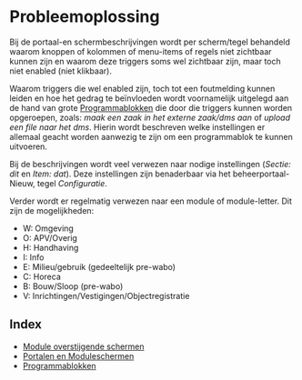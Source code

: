 # Probleemoplossing

Bij de portaal-en schermbeschrijvingen wordt per scherm/tegel behandeld waarom knoppen of kolommen of menu-items of regels niet zichtbaar kunnen zijn en waarom deze triggers soms wel zichtbaar zijn, maar toch niet enabled (niet klikbaar).

Waarom triggers die wel enabled zijn, toch tot een foutmelding kunnen leiden en hoe het gedrag te beïnvloeden wordt voornamelijk uitgelegd aan de hand van grote [Programmablokken](/docs/probleemoplossing/programmablokken.md) die door die triggers kunnen worden opgeroepen, zoals: _maak een zaak in het externe zaak/dms aan_ of _upload een file naar het dms_. Hierin wordt beschreven welke instellingen er allemaal geacht worden aanwezig te zijn om een programmablok te kunnen uitvoeren.

Bij de beschrijvingen wordt veel verwezen naar nodige instellingen (_Sectie: dit_ en _Item: dat_). Deze instellingen zijn benaderbaar via het beheerportaal-Nieuw, tegel _Configuratie_.

Verder wordt er regelmatig verwezen naar een module of module-letter. Dit zijn de mogelijkheden:

- W: Omgeving
- O: APV/Overig
- H: Handhaving
- I: Info
- E: Milieu/gebruik (gedeeltelijk pre-wabo)
- C: Horeca
- B: Bouw/Sloop (pre-wabo)
- V: Inrichtingen/Vestigingen/Objectregistratie

## Index

- [Module overstijgende schermen](/docs/probleemoplossing/module_overstijgende_schermen.md)
- [Portalen en Moduleschermen](/docs/probleemoplossing/portalen_en_moduleschermen.md)
- [Programmablokken](/docs/probleemoplossing/programmablokken.md)
